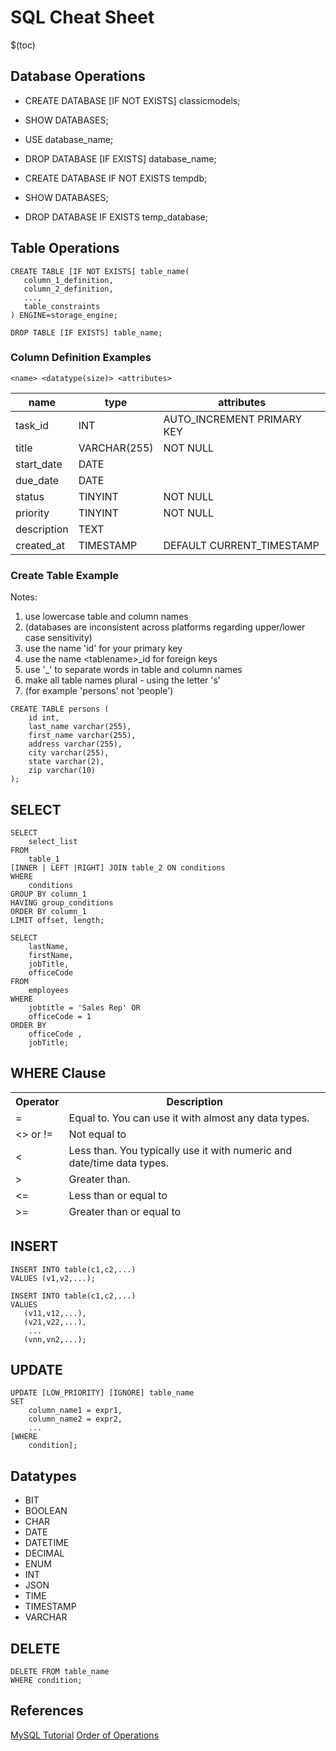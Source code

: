 # SQL Cheat Sheet

$(toc)

## Database Operations
- CREATE DATABASE [IF NOT EXISTS] classicmodels;
- SHOW DATABASES;
- USE database_name;
- DROP DATABASE [IF EXISTS] database_name;

- CREATE DATABASE IF NOT EXISTS tempdb;
- SHOW DATABASES;
- DROP DATABASE IF EXISTS temp_database;

## Table Operations

```
CREATE TABLE [IF NOT EXISTS] table_name(
   column_1_definition,
   column_2_definition,
   ...,
   table_constraints
) ENGINE=storage_engine;

DROP TABLE [IF EXISTS] table_name;

```
### Column Definition Examples
```
<name> <datatype(size)> <attributes>
```
|name| type | attributes |
|------|-------|---------|
|task_id | INT  |AUTO_INCREMENT  PRIMARY KEY|
|title | VARCHAR(255) | NOT NULL |
|start_date | DATE |
|due_date | DATE| 
|status | TINYINT | NOT NULL|
|priority | TINYINT | NOT NULL |
|description | TEXT |
|created_at | TIMESTAMP | DEFAULT  CURRENT_TIMESTAMP |

### Create Table Example
Notes:
1. use lowercase table and column names
2. (databases are inconsistent across platforms regarding upper/lower case sensitivity)
3. use the name 'id' for your primary key
4. use the name \<tablename>_id for foreign keys
5. use '_' to separate words in table and column names
6. make all table names plural - using the letter 's'
7. (for example 'persons' not 'people')
```
CREATE TABLE persons (
    id int,
    last_name varchar(255),
    first_name varchar(255),
    address varchar(255),
    city varchar(255),
    state varchar(2),
    zip varchar(10)
);
```

## SELECT

```
SELECT 
    select_list
FROM
    table_1
[INNER | LEFT |RIGHT] JOIN table_2 ON conditions
WHERE
    conditions
GROUP BY column_1
HAVING group_conditions
ORDER BY column_1
LIMIT offset, length;

SELECT 
    lastName, 
    firstName, 
    jobTitle, 
    officeCode
FROM
    employees
WHERE
    jobtitle = 'Sales Rep' OR 
    officeCode = 1
ORDER BY 
    officeCode , 
    jobTitle;
```

## WHERE Clause

<table><thead><tr><th>Operator</th><th>Description</th></tr></thead><thead><tr><td>=</td><td>Equal to. You can use it with almost any data types.</td></tr><tr><td>&lt;&gt; or !=</td><td>Not equal to</td></tr><tr><td>&lt;</td><td>Less than. You typically use it with numeric and date/time data types.</td></tr><tr><td>&gt;</td><td>Greater than.</td></tr><tr><td>&lt;=</td><td>Less than or equal to</td></tr><tr><td>&gt;=</td><td>Greater than or equal to</td></tr></thead></table>

## INSERT
```
INSERT INTO table(c1,c2,...)
VALUES (v1,v2,...);
```

```
INSERT INTO table(c1,c2,...)
VALUES 
   (v11,v12,...),
   (v21,v22,...),
    ...
   (vnn,vn2,...);
```

## UPDATE

```
UPDATE [LOW_PRIORITY] [IGNORE] table_name 
SET 
    column_name1 = expr1,
    column_name2 = expr2,
    ...
[WHERE
    condition];
```
## Datatypes

- BIT
- BOOLEAN
- CHAR
- DATE
- DATETIME
- DECIMAL
- ENUM
- INT
- JSON
- TIME
- TIMESTAMP
- VARCHAR

## DELETE

```
DELETE FROM table_name
WHERE condition;
```

## References
[MySQL Tutorial](http://www.mysqltutorial.org)
[Order of Operations](https://www.w3processing.com/index.php?subMenuLoad=SQL/Data/WherePrecedence.php)
<!--stackedit_data:
eyJoaXN0b3J5IjpbMTY5MzYzODE0NiwtMTA3MjQ0Mzc0MCwxOT
YzODk2NTY5XX0=
-->